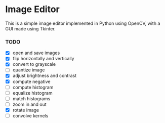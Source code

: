 # Image Editor

This is a simple image editor implemented in Python using OpenCV, with a GUI made using Tkinter.

### TODO
- [x] open and save images
- [x] flip horizontally and vertically
- [x] convert to grayscale
- [ ] quantize image
- [x] adjust brightness and contrast
- [x] compute negative
- [ ] compute histogram
- [ ] equalize histogram
- [ ] match histograms
- [ ] zoom in and out
- [x] rotate image
- [ ] convolve kernels 
